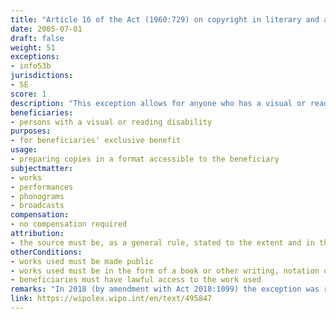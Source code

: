 ```yaml
---
title: "Article 16 of the Act (1960:729) on copyright in literary and artistic works"
date: 2005-07-01
draft: false
weight: 51
exceptions:
- info53b
jurisdictions:
- SE
score: 1
description: "This exception allows for anyone who has a visual or reading disability and who is therefore unable to enjoy a work which has been made public in the form of a book or other writing, notation or related illustration to substantially the same degree as a person without such an impairment, is entitled to prepare copies of the work in a format which is accessible to him or her. The same applies to any person acting on behalf of that person. Beneficiaries must have lawful access to the work and must use it for their exclusive benefit." 
beneficiaries:
- persons with a visual or reading disability
purposes: 
- for beneficiaries' exclusive benefit
usage:
- preparing copies in a format accessible to the beneficiary
subjectmatter:
- works
- performances
- phonograms
- broadcasts
compensation:
- no compensation required
attribution: 
- the source must be, as a general rule, stated to the extent and in the manner required by proper usage
otherConditions: 
- works used must be made public 
- works used must be in the form of a book or other writing, notation or related illustration 
- beneficiaries must have lawful access to the work used
remarks: "In 2018 (by amendment with Act 2018:1099) the exception was replaced in its entirety by a provision implementing the Marakesh Directive (EU) 2017/1564.<br /><br />A person with a visual or reading disability means (1) a person who is blind, (2) a person who has a visual impairment which cannot be improved so as to give the person a visual function substantially equivalent to that of a person having no such impairment, (3) a person who has a perceptual or reading disability, or (4) a person who, due to a physical disability, is unable to hold or manipulate a book or to focus or move the eyes to the extent that would be normally required for reading.<br /><br />The exception extends to the rights of performers (art. 45(3) of the Law), phonograms producers (art. 46(3) of the Law) and broadcasting organisations (art. 48(3) of the Law).<br /><br />Art. 11(2) requires that when a work is used publicly under an exception, the source must be, as a general rule, stated to the extent and in the manner required by proper usage. It also requires that the work must not be altered more than necessary for the intended use."
link: https://wipolex.wipo.int/en/text/495847
---
```

